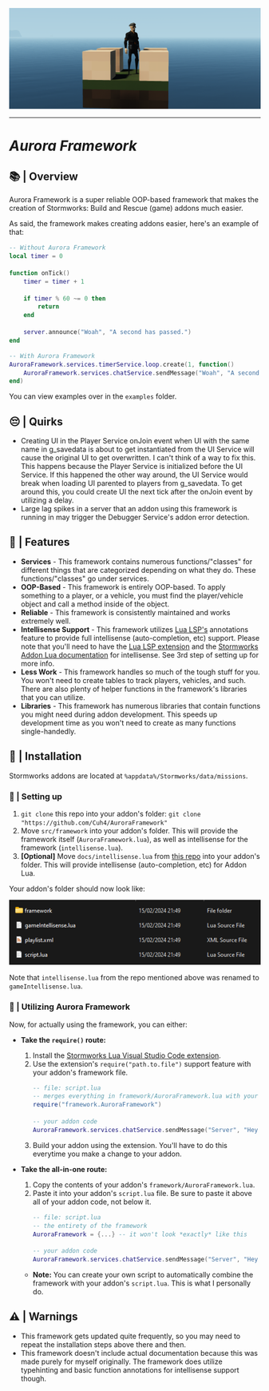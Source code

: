 ![SW Screenshot](imgs/readme_top.png)

---

# *Aurora Framework*


## 📚 | Overview
Aurora Framework is a super reliable OOP-based framework that makes the creation of Stormworks: Build and Rescue (game) addons much easier.

As said, the framework makes creating addons easier, here's an example of that:

```lua
-- Without Aurora Framework
local timer = 0

function onTick()
    timer = timer + 1

    if timer % 60 ~= 0 then
        return
    end

    server.announce("Woah", "A second has passed.")
end
```

```lua
-- With Aurora Framework
AuroraFramework.services.timerService.loop.create(1, function()
    AuroraFramework.services.chatService.sendMessage("Woah", "A second has passed.")
end)
```

You can view examples over in the `examples` folder.

## 😔 | Quirks
- Creating UI in the Player Service onJoin event when UI with the same name in g_savedata is about to get instantiated from the UI Service will cause the original UI to get overwritten. I can't think of a way to fix this. This happens because the Player Service is initialized before the UI Service. If this happened the other way around, the UI Service would break when loading UI parented to players from g_savedata. To get around this, you could create UI the next tick after the onJoin event by utilizing a delay.
- Large lag spikes in a server that an addon using this framework is running in may trigger the Debugger Service's addon error detection.

## 📃 | Features
- **Services** - This framework contains numerous functions/"classes" for different things that are categorized depending on what they do. These functions/"classes" go under services.
- **OOP-Based** - This framework is entirely OOP-based. To apply something to a player, or a vehicle, you must find the player/vehicle object and call a method inside of the object.
- **Reliable** - This framework is consistently maintained and works extremely well.
- **Intellisense Support** - This framework utilizes [Lua LSP's](https://marketplace.visualstudio.com/items?itemName=sumneko.lua) annotations feature to provide full intellisense (auto-completion, etc) support. Please note that you'll need to have the [Lua LSP extension](https://marketplace.visualstudio.com/items?itemName=sumneko.lua) and the [Stormworks Addon Lua documentation](https://github.com/Cuh4/StormworksAddonLuaDocumentation) for intellisense. See 3rd step of setting up for more info.
- **Less Work** - This framework handles so much of the tough stuff for you. You won't need to create tables to track players, vehicles, and such. There are also plenty of helper functions in the framework's libraries that you can utilize.
- **Libraries** - This framework has numerous libraries that contain functions you might need during addon development. This speeds up development time as you won't need to create as many functions single-handedly.

## 💾 | Installation
Stormworks addons are located at `%appdata%/Stormworks/data/missions`.

### 💽 | Setting up
1) `git clone` this repo into your addon's folder: `git clone "https://github.com/Cuh4/AuroraFramework"`
2) Move `src/framework` into your addon's folder. This will provide the framework itself (`AuroraFramework.lua`), as well as intellisense for the framework (`intellisense.lua`).
3) **[Optional]** Move `docs/intellisense.lua` from [this repo](https://github.com/Cuh4/StormworksAddonLuaDocumentation) into your addon's folder. This will provide intellisense (auto-completion, etc) for Addon Lua.

Your addon's folder should now look like:

![Example](imgs/addon_folder_example.png)

Note that `intellisense.lua` from the repo mentioned above was renamed to `gameIntellisense.lua`.

### 📖 | Utilizing Aurora Framework
Now, for actually using the framework, you can either:

- **Take the `require()` route:**
    1) Install the [Stormworks Lua Visual Studio Code extension](https://marketplace.visualstudio.com/items?itemName=NameousChangey.lifeboatapi).
    2) Use the extension's `require("path.to.file")` support feature with your addon's framework file.
        ```lua
        -- file: script.lua
        -- merges everything in framework/AuroraFramework.lua with your script.lua file once you build your addon using the extension
        require("framework.AuroraFramework")

        -- your addon code
        AuroraFramework.services.chatService.sendMessage("Server", "Hey all!")
        ```
    3) Build your addon using the extension. You'll have to do this everytime you make a change to your addon.

- **Take the all-in-one route:**
    1) Copy the contents of your addon's `framework/AuroraFramework.lua`.
    2) Paste it into your addon's `script.lua` file. Be sure to paste it above all of your addon code, not below it.
        ```lua
        -- file: script.lua
        -- the entirety of the framework
        AuroraFramework = {...} -- it won't look *exactly* like this

        -- your addon code
        AuroraFramework.services.chatService.sendMessage("Server", "Hey all!")
        ```

    - **Note:** You can create your own script to automatically combine the framework with your addon's `script.lua`. This is what I personally do.

## ⚠️ | Warnings
- This framework gets updated quite frequently, so you may need to repeat the installation steps above there and then.
- This framework doesn't include actual documentation because this was made purely for myself originally. The framework does utilize typehinting and basic function annotations for intellisense support though.